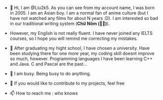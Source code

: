 - 👋 Hi, I am @Liu2k5. As you can see from my account name, I was born in 2005. I am an Asian boy. I am a normal fan of anime culture (but I have not watched any films for about N years :D). I am interested so bad in our traditional writing system (**Chữ Nôm (𡨸喃)**).

- However, my English is not really fluent. I have never joined any IELTS courses, so I hope you will remind me correcting my mistakes.

- 👀 After graduating my hight school, I have chosen a university. Have been studying there for one more year, my coding skill doesnt improve so much, however. Programming languages I have been learning C++ and Java. C and Pascal are the past...

- 🌱 I am busy. Being busy to do anything.
- 💞️ If you would like to contribute to my projects, feel free
- 📫 How to reach me : who knows
